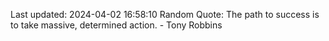 Last updated: 2024-04-02 16:58:10
Random Quote: The path to success is to take massive, determined action. - Tony Robbins
